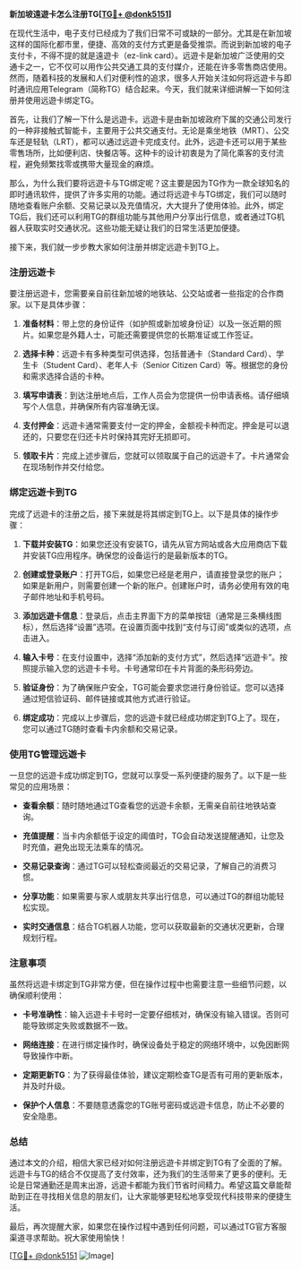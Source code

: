**新加坡遠遊卡怎么注册TG[[TG💪+ @donk5151](https://t.me/s/donk5151)]**

在现代生活中，电子支付已经成为了我们日常不可或缺的一部分。尤其是在新加坡这样的国际化都市里，便捷、高效的支付方式更是备受推崇。而说到新加坡的电子支付卡，不得不提的就是遠遊卡（ez-link card）。远遊卡是新加坡广泛使用的交通卡之一，它不仅可以用作公共交通工具的支付媒介，还能在许多零售商店使用。然而，随着科技的发展和人们对便利性的追求，很多人开始关注如何将远遊卡与即时通讯应用Telegram（简称TG）结合起来。今天，我们就来详细讲解一下如何注册并使用远遊卡绑定TG。

首先，让我们了解一下什么是远遊卡。远遊卡是由新加坡政府下属的交通公司发行的一种非接触式智能卡，主要用于公共交通支付。无论是乘坐地铁（MRT）、公交车还是轻轨（LRT），都可以通过远遊卡完成支付。此外，远遊卡还可以用于某些零售场所，比如便利店、快餐店等。这种卡的设计初衷是为了简化乘客的支付流程，避免频繁找零或携带大量现金的麻烦。

那么，为什么我们要将远遊卡与TG绑定呢？这主要是因为TG作为一款全球知名的即时通讯软件，提供了许多实用的功能。通过将远遊卡与TG绑定，我们可以随时随地查看账户余额、交易记录以及充值情况，大大提升了使用体验。此外，绑定TG后，我们还可以利用TG的群组功能与其他用户分享出行信息，或者通过TG机器人获取实时交通状况。这些功能无疑让我们的日常生活更加便捷。

接下来，我们就一步步教大家如何注册并绑定远遊卡到TG上。

### 注册远遊卡

要注册远遊卡，您需要亲自前往新加坡的地铁站、公交站或者一些指定的合作商家。以下是具体步骤：

1. **准备材料**：带上您的身份证件（如护照或新加坡身份证）以及一张近期的照片。如果您是外籍人士，可能还需要提供您的长期准证或工作签证。
   
2. **选择卡种**：远遊卡有多种类型可供选择，包括普通卡（Standard Card）、学生卡（Student Card）、老年人卡（Senior Citizen Card）等。根据您的身份和需求选择合适的卡种。

3. **填写申请表**：到达注册地点后，工作人员会为您提供一份申请表格。请仔细填写个人信息，并确保所有内容准确无误。

4. **支付押金**：远遊卡通常需要支付一定的押金，金额视卡种而定。押金是可以退还的，只要您在归还卡片时保持其完好无损即可。

5. **领取卡片**：完成上述步骤后，您就可以领取属于自己的远遊卡了。卡片通常会在现场制作并交付给您。

### 绑定远遊卡到TG

完成了远遊卡的注册之后，接下来就是将其绑定到TG上。以下是具体的操作步骤：

1. **下载并安装TG**：如果您还没有安装TG，请先从官方网站或各大应用商店下载并安装TG应用程序。确保您的设备运行的是最新版本的TG。

2. **创建或登录账户**：打开TG后，如果您已经是老用户，请直接登录您的账户；如果是新用户，则需要创建一个新的账户。创建账户时，请务必使用有效的电子邮件地址和手机号码。

3. **添加远遊卡信息**：登录后，点击主界面下方的菜单按钮（通常是三条横线图标），然后选择“设置”选项。在设置页面中找到“支付与订阅”或类似的选项，点击进入。

4. **输入卡号**：在支付设置中，选择“添加新的支付方式”，然后选择“远遊卡”。按照提示输入您的远遊卡卡号。卡号通常印在卡片背面的条形码旁边。

5. **验证身份**：为了确保账户安全，TG可能会要求您进行身份验证。您可以选择通过短信验证码、邮件链接或其他方式进行验证。

6. **绑定成功**：完成以上步骤后，您的远遊卡就已经成功绑定到TG上了。现在，您可以通过TG随时查看卡内余额和交易记录。

### 使用TG管理远遊卡

一旦您的远遊卡成功绑定到TG，您就可以享受一系列便捷的服务了。以下是一些常见的应用场景：

- **查看余额**：随时随地通过TG查看您的远遊卡余额，无需亲自前往地铁站查询。
  
- **充值提醒**：当卡内余额低于设定的阈值时，TG会自动发送提醒通知，让您及时充值，避免出现无法乘车的情况。

- **交易记录查询**：通过TG可以轻松查阅最近的交易记录，了解自己的消费习惯。

- **分享功能**：如果需要与家人或朋友共享出行信息，可以通过TG的群组功能轻松实现。

- **实时交通信息**：结合TG机器人功能，您可以获取最新的交通状况更新，合理规划行程。

### 注意事项

虽然将远遊卡绑定到TG非常方便，但在操作过程中也需要注意一些细节问题，以确保顺利使用：

- **卡号准确性**：输入远遊卡卡号时一定要仔细核对，确保没有输入错误。否则可能导致绑定失败或数据不一致。

- **网络连接**：在进行绑定操作时，确保设备处于稳定的网络环境中，以免因断网导致操作中断。

- **定期更新TG**：为了获得最佳体验，建议定期检查TG是否有可用的更新版本，并及时升级。

- **保护个人信息**：不要随意透露您的TG账号密码或远遊卡信息，防止不必要的安全隐患。

### 总结

通过本文的介绍，相信大家已经对如何注册远遊卡并绑定到TG有了全面的了解。远遊卡与TG的结合不仅提高了支付效率，还为我们的生活带来了更多的便利。无论是日常通勤还是周末出游，远遊卡都能为我们节省时间精力。希望这篇文章能帮助到正在寻找相关信息的朋友们，让大家能够更轻松地享受现代科技带来的便捷生活。

最后，再次提醒大家，如果您在操作过程中遇到任何问题，可以通过TG官方客服渠道寻求帮助。祝大家使用愉快！

[[TG💪+ @donk5151](https://t.me/s/donk5151) ![Image](https://i.postimg.cc/rwNCRYN7/Snipaste-2025-04-30-17-27-05.png)]